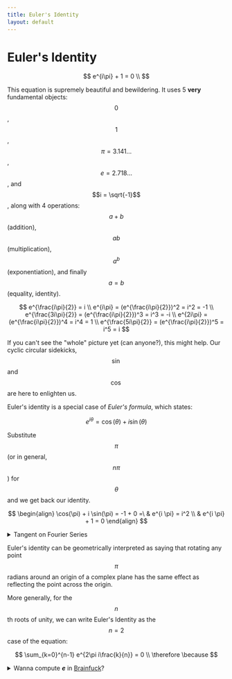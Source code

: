 ```yaml
---
title: Euler's Identity
layout: default
---
```


# Euler's Identity

$$
e^{i\pi} + 1 = 0 \\
$$

This equation is supremely beautiful and bewildering. It uses 5 **very**
fundamental objects: $$0$$, $$1$$, $$\pi = 3.141\ldots$$, $$e = 2.718\ldots$$,
and $$i = \sqrt{-1}$$, along with 4 operations: $$a + b$$ (addition), $$a b$$
(multiplication), $$a^b$$ (exponentiation), and finally $$a = b$$ (equality,
identity).

$$
                       e^{\frac{i\pi}{2}}    = i  \\
e^{i\pi}            = (e^{\frac{i\pi}{2}})^2 = i^2 = -1  \\
e^{\frac{3i\pi}{2}} = (e^{\frac{i\pi}{2}})^3 = i^3 = -i  \\
e^{2i\pi}           = (e^{\frac{i\pi}{2}})^4 = i^4 = 1 \\
e^{\frac{5i\pi}{2}} = (e^{\frac{i\pi}{2}})^5 = i^5 = i
$$

If you can't see the "whole" picture yet (can anyone?), this might help. Our
cyclic circular sidekicks, $$\sin$$ and $$\cos$$ are here to enlighten us.

Euler's identity is a special case of _Euler's formula_, which states:

$$
e^{i \theta} = \cos(\theta) + i \sin(\theta)
$$

Substitute $$\pi$$ (or in general, $$n\pi$$) for $$\theta$$ and we get back our
identity.

$$
\begin{align}
  \cos(\pi) + i \sin(\pi) = -1 + 0 =\ & e^{i \pi} = i^2 \\
                                     & e^{i \pi} + 1 = 0
\end{align}
$$

<details>
  <summary>Tangent on Fourier Series</summary>
<p>
  <pre><code>
  Plot[
          sin(theta)/pi,
    (3/2) sin(theta)/pi,
    2     sin(theta)/pi,
    (5/2) sin(theta)/pi
  ]
  </code></pre>

  <img src="/img/fourier_euler.png" />
</p>
<p>
  Unlike the Euler series we above, which is purely constructive, a <b>square
  wave</b> can be constructed with the Fourier series:

  $$
  \sin(2 \pi \theta),
  \frac{1}{3} \sin(6 \pi \theta),
  \frac{1}{5} \sin(10 \pi \theta),
  ...
  $$

  <pre><code>
  Plot[
          sin(2 pi theta),
    (1/3) sin(6 pi theta),
    (1/5) sin(10 pi theta)
  ]
  </code></pre>

  <img src="/img/fourier_square.png" />
  <img src="/img/fourier_square.gif" />
</p>

<p>
  And a <b>saw wave</b> can be constructed by another:

  $$
  \sin(\pi \theta),
  \sin(\frac{\pi \theta}{2}),
  \sin(\frac{\pi \theta}{4}),
  \ldots
  $$

  <pre><code>
  Plot[
    sin(pi theta),
    sin((pi theta) / 2),
    sin((pi theta) / 4)
  ]
  </code></pre>

  <img src="/img/fourier_saw.png" />
  <img src="/img/fourier_saw.gif" />
</p>
</details>

Euler's identity can be geometrically interpreted as saying that rotating any
point $$\pi$$ radians around an origin of a complex plane has the same effect
as reflecting the point across the origin.

More generally, for the $$n$$th roots of unity, we can write Euler's
Identity as the $$n = 2$$ case of the equation:

$$
\sum_{k=0}^{n-1} e^{2\pi i\frac{k}{n}} = 0 \\
\therefore \because
$$


<details>
  <summary>
    Wanna compute <strong><i>e</i></strong> in
    <a href="http://nixpulvis.com/brainfuck">Brainfuck</a>?
  </summary>

<p>
$$
\hphantom{nothing} \\
e = 2.718281828459\ldots
$$
</p>

<p>
<pre><code>
git clone https://github.com/nixpulvis/brainfuck
cd brainfuck
cargo run fixtures/e.bf
</code></pre>
</p>

<p>
<pre><code>
>>>>++>+>++>+>>++<+[
  [>[>>[>>>>]<<<<[[>>>>+<<<<-]<<<<]>>>>>>]+<]>-
  >>--[+[+++<<<<--]++>>>>--]+[>>>>]<<<<[<<+<+<]<<[
    >>>>>>[[<<<<+>>>>-]>>>>]<<<<<<<<[<<<<]
    >>-[<<+>>-]+<<[->>>>[-[+>>>>-]-<<-[>>>>-]++>>+[-<<<<+]+>>>>]<<<<[<<<<]]
    >[-[<+>-]]+<[->>>>[-[+>>>>-]-<<<-[>>>>-]++>>>+[-<<<<+]+>>>>]<<<<[<<<<]]<<
  ]>>>+[>>>>]-[+<<<<--]++[<<<<]>>>+[
    >-[
      >>[--[++>>+>>--]-<[-[-[+++<<<<-]+>>>>-]]++>+[-<<<<+]++>>+>>]
      <<[>[<-<<<]+<]>->>>
    ]+>[>>>>]-[+<<<<--]++<[
      [>>>>]<<<<[
        -[->--[<->+]++<[[>-<+]++[<<<<]+>>+>>-]++<<<<-]
        >-[+[<+[<<<<]>]<+>]+<[->->>>[-]]+<<<<
      ]
    ]>[<<<<]>[
      -[
        -[
          +++++[>++++++++<-]>-.>>>-[<<<----.<]<[<<]>>[-]>->>+[
            [>>>>]+[-[->>>>+>>>>>>>>-[-[+++<<<<[-]]+>>>>-]++[<<<<]]+<<<<]>>>
          ]+<+<<
        ]>[
          -[
            ->[--[++>>>>--]->[-[-[+++<<<<-]+>>>>-]]++<+[-<<<<+]++>>>>]
            <<<<[>[<<<<]+<]>->>
          ]<
        ]>>>>[--[++>>>>--]-<--[+++>>>>--]+>+[-<<<<+]++>>>>]<<<<<[<<<<]<
      ]>[>+<<++<]<
    ]>[+>[--[++>>>>--]->--[+++>>>>--]+<+[-<<<<+]++>>>>]<<<[<<<<]]>>
  ]>
]

This program computes the transcendental number e, in decimal. Because this is
infinitely long, this program doesn't terminate on its own; you will have to
kill it. The fact that it doesn't output any linefeeds may also give certain
implementations trouble, including some of mine.

(c) 2016 Daniel B. Cristofani
http://brainfuck.org/
</code></pre>
</p>
</details>
